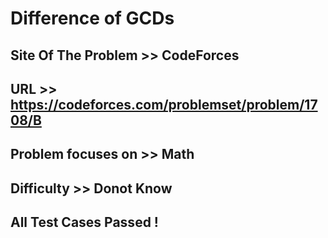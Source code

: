 #   Difference of GCDs

## Site Of The Problem >> CodeForces

## URL >> https://codeforces.com/problemset/problem/1708/B

## Problem focuses on >> Math

## Difficulty >> Donot Know

## All Test Cases Passed !



